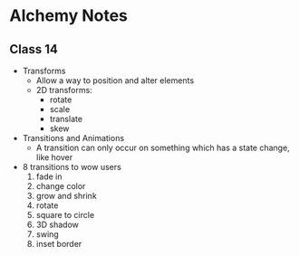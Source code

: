 # Alchemy Notes

## Class 14

- Transforms
    - Allow a way to position and alter elements
    - 2D transforms:   
        - rotate
        - scale
        - translate
        - skew
- Transitions and Animations
    - A transition can only occur on something which has a state change, like hover
- 8 transitions to wow users
    1. fade in
    1. change color
    1. grow and shrink
    1. rotate
    1. square to circle
    1. 3D shadow
    1. swing
    1. inset border
    
